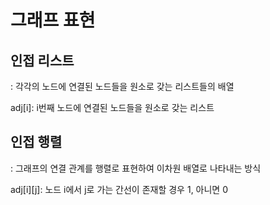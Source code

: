 # 그래프 표현

## 인접 리스트

: 각각의 노드에 연결된 노드들을 원소로 갖는 리스트들의 배열

adj[i]: i번째 노드에 연결된 노드들을 원소로 갖는 리스트

## 인접 행렬

: 그래프의 연결 관계를 행렬로 표현하여 이차원 배열로 나타내는 방식

adj[i][j]: 노드 i에서 j로 가는 간선이 존재할 경우 1, 아니면 0